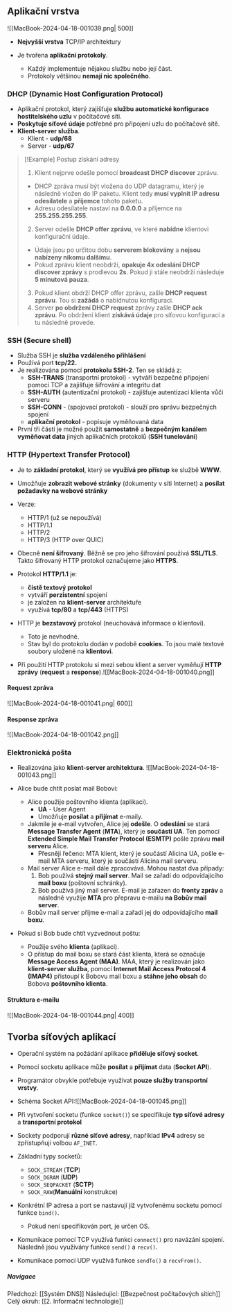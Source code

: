 ## Aplikační vrstva
![[MacBook-2024-04-18-001039.png| 500]]
- **Nejvyšší vrstva** TCP/IP architektury

- Je tvořena **aplikační protokoly**.
	- Každý implementuje nějakou službu nebo její část.
	- Protokoly většinou **nemají nic společného**.

### DHCP (Dynamic Host Configuration Protocol)
- Aplikační protokol, který zajišťuje **službu automatické konfigurace hostitelského uzlu** v počítačové síti.
- **Poskytuje síťové údaje** potřebné pro připojení uzlu do počítačové sítě.
- **Klient-server služba**. 
	- Klient - **udp/68**
	- Server - **udp/67**

>[!Example] Postup získání adresy
>1. Klient nejprve odešle pomocí **broadcast DHCP discover** zprávu.
>	- DHCP zpráva musí být vložena do UDP datagramu, který je následně vložen do IP paketu. Klient tedy **musí vyplnit IP adresu odesílatele** a **příjemce** tohoto paketu. 
>	- Adresu odesílatele nastaví na **0.0.0.0** a příjemce na **255.255.255.255**.
>2. Server odešle **DHCP offer zprávu**, ve které **nabídne** klientovi konfigurační údaje.
>	- Údaje jsou po určitou dobu **serverem blokovány** a **nejsou nabízeny nikomu dalšímu**.
>	- Pokud zprávu klient neobdrží, **opakuje 4x odeslání DHCP discover zprávy** s prodlevou **2s**. Pokud ji stále neobdrží následuje **5 minutová pauza**.
>3. Pokud klient obdrží DHCP offer zprávu, zašle **DHCP request zprávu**. Tou si **zažádá** o nabídnutou konfiguraci.
>4. Server **po obdržení DHCP request** zprávy zašle **DHCP ack zprávu**. Po obdržení klient **získává údaje** pro síťovou konfiguraci a tu následně provede.

### SSH (Secure shell)
- Služba SSH je **služba vzdáleného přihlášení**
- Používá port **tcp/22.**
- Je realizována pomocí **protokolu SSH-2**. Ten se skládá z:
	- **SSH-TRANS** (transportní protokol) - vytváří bezpečné připojení pomocí TCP a zajišťuje šifrování a integritu dat
	- **SSH-AUTH** (autentizační protokol) - zajišťuje autentizaci klienta vůči serveru
	- **SSH-CONN** - (spojovací protokol) - slouží pro správu bezpečných spojení
	- **aplikační protokol** - popisuje vyměňovaná data
- První tři části je možné použít **samostatně** a **bezpečným kanálem vyměňovat data** jiných aplikačních protokolů (**SSH tunelování**)

### HTTP (Hypertext Transfer Protocol)
- Je to **základní protokol**, který se **využívá pro přístup** ke službě **WWW**.
- Umožňuje **zobrazit webové stránky** (dokumenty v síti Internet) a **posílat požadavky na webové stránky**
- Verze:
	- HTTP/1 (už se nepoužívá)
	- HTTP/1.1
	- HTTP/2
	- HTTP/3 (HTTP over QUIC)

- Obecně **není šifrovaný**. Běžně se pro jeho šifrování používá **SSL/TLS**. Takto šifrovaný HTTP protokol označujeme jako **HTTPS**.

- Protokol **HTTP/1.1** je:
	- **čistě textový protokol** 
	- vytváří **perzistentní** spojení 
	- je založen na **klient-server** architektuře
	- využívá **tcp/80** a **tcp/443** (HTTPS)

- HTTP je **bezstavový** protokol (neuchovává informace o klientovi). 
	- Toto je nevhodné.
	- Stav byl do protokolu dodán v podobě **cookies**. To jsou malé textové soubory uložené na **klientovi**.

- Při použití HTTP protokolu si mezi sebou klient a server vyměňují **HTTP zprávy** (**request** a **response**).![[MacBook-2024-04-18-001040.png]]

#### Request zpráva
![[MacBook-2024-04-18-001041.png| 600]]

#### Response zpráva
![[MacBook-2024-04-18-001042.png]]

### Elektronická pošta
- Realizována jako **klient-server architektura**.
![[MacBook-2024-04-18-001043.png]]
- Alice bude chtít poslat mail Bobovi:
	- Alice použije poštovního klienta (aplikaci). 
		- **UA** - User Agent
		- Umožňuje **posílat** a **přijímat** e-maily.
	- Jakmile je e-mail vytvořen, Alice jej **odešle**. O **odeslání** se stará **Message Transfer Agent** (**MTA**), který je **součástí UA**. Ten pomocí **Extended Simple Mail Transfer Protocol (ESMTP)** pošle zprávu **mail serveru** Alice.
		- Přesněji řečeno: MTA klient, který je součástí Alicina UA, pošle e-mail MTA serveru, který je součástí Alicina mail serveru.
	- Mail server Alice e-mail dále zpracovává. Mohou nastat dva případy:
		1. Bob používá **stejný mail server**. Mail se zařadí do odpovídajícího **mail boxu** (poštovní schránky).
		2. Bob používá jiný mail server. E-mail je zařazen do **fronty zpráv** a následně využije **MTA** pro přepravu e-mailu **na Bobův mail server**. 
	- Bobův mail server přijme e-mail a zařadí jej do odpovídajícího **mail boxu**.

- Pokud si Bob bude chtít vyzvednout poštu:
	- Použije svého **klienta** (aplikaci).
	- O přístup do mail boxu se stará část klienta, která se označuje **Message Access Agent (MAA)**. MAA, který je realizován jako **klient-server služba**, pomocí **Internet Mail Access Protocol 4 (IMAP4)** přistoupí k Bobovu mail boxu a **stáhne jeho obsah** do Bobova **poštovního klienta**.

#### Struktura e-mailu
![[MacBook-2024-04-18-001044.png| 400]]

## Tvorba síťových aplikací
- Operační systém na požádání aplikace **přiděluje síťový socket**. 
- Pomocí socketu aplikace může **posílat** a **přijímat** data (**Socket API**).
- Programátor obvykle potřebuje využívat **pouze služby transportní vrstvy**.

- Schéma Socket API:![[MacBook-2024-04-18-001045.png]]
- Při vytvoření socketu (funkce `socket()`) se specifikuje **typ síťové adresy** a **transportní protokol**
- Sockety podporují **různé síťové adresy**, například **IPv4** adresy se zpřístupňují volbou `AF_INET`.
- Základní typy socketů:
	- `SOCK_STREAM` (**TCP**)
	- `SOCK_DGRAM` (**UDP**)
	- `SOCK_SEQPACKET` (**SCTP**)
	- `SOCK_RAW`(**Manuální** konstrukce)

- Konkrétní IP adresa a port se nastavují již vytvořenému socketu pomocí funkce `bind()`. 
	- Pokud není specifikován port, je určen OS.
- Komunikace pomocí TCP využívá funkci `connect()` pro navázání spojení. Následně jsou využívány funkce `send()` a `recv()`.
- Komunikace pomocí UDP využívá funkce `sendTo()` a `recvFrom()`.
##### Navigace
Předchozí:  [[Systém DNS]]
Následující: [[Bezpečnost počítačových sítích]]
Celý okruh: [[2. Informační technologie]]
